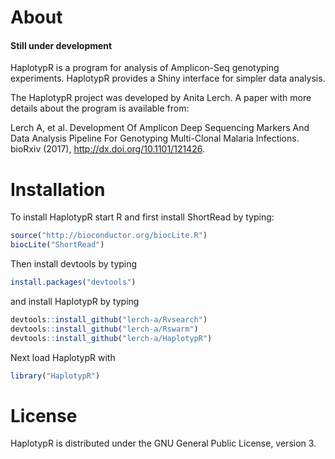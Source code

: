 # About

#### Still under development

HaplotypR is a program for analysis of Amplicon-Seq genotyping experiments. HaplotypR provides a Shiny interface for simpler data analysis.

The HaplotypR project was developed by Anita Lerch. A paper with more details about the program is available from:

Lerch A, et al. Development Of Amplicon Deep Sequencing Markers And Data Analysis Pipeline For Genotyping Multi-Clonal Malaria Infections. bioRxiv (2017), http://dx.doi.org/10.1101/121426. 


# Installation

To install HaplotypR start R and first install ShortRead by typing:

```R
source("http://bioconductor.org/biocLite.R")
biocLite("ShortRead")
```

Then install devtools by typing

```R
install.packages("devtools")
```

and install HaplotypR by typing

```R
devtools::install_github("lerch-a/Rvsearch")
devtools::install_github("lerch-a/Rswarm")
devtools::install_github("lerch-a/HaplotypR")
```

Next load HaplotypR with

```R
library("HaplotypR")
```


# License

HaplotypR is distributed under the GNU General Public License, version 3.

